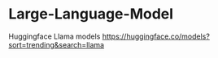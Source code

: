 # Large-Language-Model

Huggingface Llama models
https://huggingface.co/models?sort=trending&search=llama
